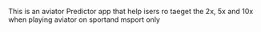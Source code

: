 This is an aviator Predictor app that help isers ro taeget the 2x, 5x and 10x when playing aviator on sportand msport only
